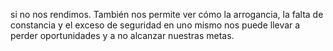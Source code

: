 si no nos rendimos. También nos permite ver cómo la arrogancia, la falta de constancia y el exceso de seguridad en uno mismo nos puede llevar a perder oportunidades y a no alcanzar nuestras metas.
